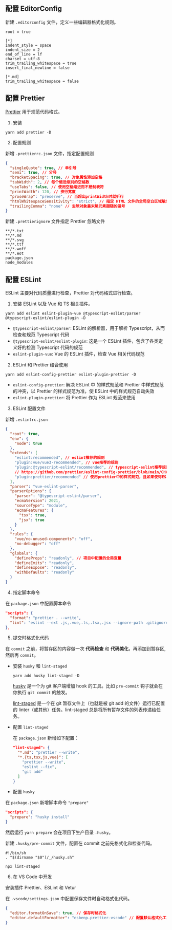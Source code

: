 ## 配置 EditorConfig

新建 `.editorconfig` 文件，定义一些编辑器格式化规则。

```
root = true

[*]
indent_style = space
indent_size = 2
end_of_line = lf
charset = utf-8
trim_trailing_whitespace = true
insert_final_newline = false

[*.md]
trim_trailing_whitespace = false
```

## 配置 Prettier

[Prettier](https://prettier.io/) 用于规范代码格式。

1. 安装

```shell
yarn add prettier -D
```

2. 配置规则

新增 `.prettierrc.json` 文件，指定配置规则

```json
{
  "singleQuote": true, // 单引号
  "semi": true, // 分号
  "bracketSpacing": true, // 对象属性添加空格
  "tabWidth": 2, // 每个缩进级别的空格数
  "useTabs": false, // 使用空格缩进而不是制表符
  "printWidth": 120, // 换行宽度
  "proseWrap": "preserve", // 当超出printWidth时就折行
  "htmlWhitespaceSensitivity": "strict", // 指定 HTML 文件的全局空白区域敏感度, "ignore" - 空格被认为是不敏感的
  "trailingComma": "none" // 去除对象最末尾元素跟随的逗号
}
```

新建 `.prettierignore` 文件指定 Prettier 忽略文件

```
**/*.txt
**/*.md
**/*.svg
**/*.ttf
**/*.woff
**/*.eot
package.json
node_modules
```

## 配置 ESLint

ESLint 主要对代码质量进行检查，Prettier 对代码格式进行检查。

1. 安装 ESLint 以及 Vue 和 TS 相关插件。

```shell
yarn add eslint eslint-plugin-vue @typescript-eslint/parser @typescript-eslint/eslint-plugin -D
```

- `@typescript-eslint/parser`: ESLint 的解析器，用于解析 Typescript，从而检查和规范 Typescript 代码
- `@typescript-eslint/eslint-plugin`: 这是一个 ESLint 插件，包含了各类定义好的检测 Typescript 代码的规范
- `eslint-plugin-vue`: Vue 的 ESLint 插件，检查 Vue 相关代码规范

2. ESLint 和 Prettier 结合使用

```
yarn add eslint-config-prettier eslint-plugin-prettier -D
```

- `eslint-config-prettier`: 解决 ESLint 中 的样式规范和 Prettier 中样式规范的冲突，以 Prettier 的样式规范为准，使 ESLint 中的样式规范自动失效
- `eslint-plugin-prettier`: 将 Prettier 作为 ESLint 规范来使用

3. ESLint 配置文件

新增 `.eslintrc.json`

```json
{
  "root": true,
  "env": {
    "node": true
  },
  "extends": [
    "eslint:recommended", // eslint推荐的规则
    "plugin:vue/vue3-recommended", // vue推荐的规则
    "plugin:@typescript-eslint/recommended", // typescript-eslint推荐规则
    // https://github.com/prettier/eslint-config-prettier/blob/main/CHANGELOG.md#version-800-2021-02-21
    "plugin:prettier/recommended" // 使用prettier中的样式规范，且如果使得ESLint会检测Prettier的格式问题，同样将格式问题以error的形式抛出. 确保在最后一个.
  ],
  "parser": "vue-eslint-parser",
  "parserOptions": {
    "parser": "@typescript-eslint/parser",
    "ecmaVersion": 2021,
    "sourceType": "module",
    "ecmaFeatures": {
      "tsx": true,
      "jsx": true
    }
  },
  "rules": {
    "vue/no-unused-components": "off",
    "no-debugger": "off"
  },
  "globals": {
    "defineProps": "readonly", // 项目中配置的全局变量
    "defineEmits": "readonly",
    "defineExpose": "readonly",
    "withDefaults": "readonly"
  }
}
```

4. 指定脚本命令

在 `package.json` 中配置脚本命令

```json
"scripts": {
  "format": "prettier . --write",
  "lint": "eslint --ext .js,.vue,.ts,.tsx,.jsx --ignore-path .gitignore --fix src"
},
```

5. 提交时格式化代码

在 `commit` 之前，将暂存区的内容做一次 **代码检查** 和 **代码美化**，再添加到暂存区,然后再 `commit`。

- 安装 `husky` 和 `lint-staged`

  ```shell
  yarn add husky lint-staged -D
  ```

  [husky](https://github.com/typicode/husky) 是一个为 git 客户端增加 hook 的工具。比如 `pre-commit` 钩子就会在你执行 `git commit` 的触发。

  [lint-staged](https://github.com/okonet/lint-staged) 是一个在 git 暂存文件上（也就是被 git add 的文件）运行已配置的 linter（或其他）任务。lint-staged 总是将所有暂存文件的列表传递给任务。

- 配置 `lint-staged`


  在 `package.json` 新增如下配置：

  ```json
  "lint-staged": {
    "*.md": "prettier --write",
    "*.{ts,tsx,js,vue}": [
      "prettier --write",
      "eslint --fix",
      "git add"
    ]
  }
  ```

- 配置 `husky`

 在 `package.json` 新增脚本命令 `"prepare"`

```json
"scripts": {
  "prepare": "husky install"
}
```

然后运行 `yarn prepare` 会在项目下生产目录 `.husky`。

新建 `.husky/pre-commit` 文件，配置在 commit 之前先格式化和检查代码。

```shell
#!/bin/sh
. "$(dirname "$0")/_/husky.sh"

npx lint-staged
```

6. 在 VS Code 中开发

安装插件 Prettier、ESLint 和 Vetur

在 `.vscode/settings.json` 中配置保存文件时自动格式化代码。

```json
{
  "editor.formatOnSave": true, // 保存时格式化
  "editor.defaultFormatter": "esbenp.prettier-vscode" // 配置默认格式化工具
}
```
